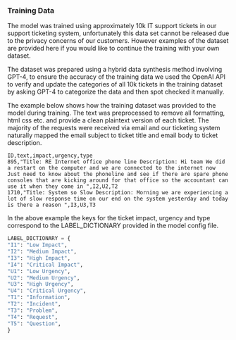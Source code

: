 

### Training Data

The model was trained using approximately 10k IT support tickets in our support ticketing system, unfortunately this data set cannot be released due to the privacy concerns of our customers. However examples of the dataset are provided here if you would like to continue the training with your own dataset.

The dataset was prepared using a hybrid data synthesis method involving GPT-4, to ensure the accuracy of the training data we used the OpenAI API to verify and update the categories of all 10k tickets in the training dataset by asking GPT-4 to categorize the data and then spot checked it manually.

The example below shows how the training dataset was provided to the model during training. The text was preprocessed to remove all formatting, html css etc. and provide a clean plaintext version of each ticket. The majority of the requests were received via email and our ticketing system naturally mapped the email subject to ticket title and email body to ticket description.


```csv
ID,text,impact,urgency,type
895,"Title: RE Internet office phone line Description: Hi team We did a restart on the computer and we are connected to the internet now Just need to know about the phoneline and see if there are spare phone consoles that are kicking around for that office so the accountant can use it when they come in ",I2,U2,T2
1710,"Title: System so Slow Description: Morning we are experiencing a lot of slow response time on our end on the system yesterday and today is there a reason ",I3,U3,T3
```

In the above example the keys for the ticket impact, urgency and type correspond to the LABEL_DICTIONARY provided in the model config file.

```python
LABEL_DICTIONARY = {
"I1": "Low Impact",
"I2": "Medium Impact",
"I3": "High Impact",
"I4": "Critical Impact",
"U1": "Low Urgency",
"U2": "Medium Urgency",
"U3": "High Urgency",
"U4": "Critical Urgency",
"T1": "Information",
"T2": "Incident",
"T3": "Problem",
"T4": "Request",
"T5": "Question",
}
```

